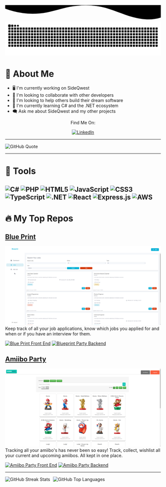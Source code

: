 <div class="custom-shape-divider-bottom-1731164537">
    <svg data-name="Layer 1" xmlns="http://www.w3.org/2000/svg" viewBox="0 0 1200 120" preserveAspectRatio="none">
        <path d="M321.39,56.44c58-10.79,114.16-30.13,172-41.86,82.39-16.72,168.19-17.73,250.45-.39C823.78,31,906.67,72,985.66,92.83c70.05,18.48,146.53,26.09,214.34,3V0H0V27.35A600.21,600.21,0,0,0,321.39,56.44Z" class="shape-fill"></path>
    </svg>
</div>

<picture>
  <source media="(prefers-color-scheme: dark)" srcset="https://raw.githubusercontent.com/cydoentis/cydoentis/output/github-snake-dark.svg" />
  <source media="(prefers-color-scheme: light)" srcset="https://raw.githubusercontent.com/cydoentis/cydoentis/output/github-snake.svg" />
  <img alt="github-snake" src="https://raw.githubusercontent.com/cydoentis/cydoentis/output/github-snake.svg" />
</picture>

# 💫 About Me

- 🖥️ I'm currently working on SideQwest
- 👯 I'm looking to collaborate with other developers
- 🤝 I'm looking to help others build their dream software
- 🌱 I'm currently learning C# and the .NET ecosystem
- 🗨️ Ask me about SideQwest and my other projects
  
<div align="center">
  <p>Find Me On:</p>
  <a href="https://linkedin.com/in/cody-stine-dev/">
    <img src="https://img.shields.io/badge/LinkedIn-%230077B5.svg?logo=linkedin&logoColor=white" alt="LinkedIn"/>
  </a>
</div>


---

![GitHub Quote](https://quotes-github-readme.vercel.app/api?type=horizontal&theme=dark)

---

# 🧰 Tools

![C#](https://img.shields.io/badge/c%23-%23239120.svg?style=for-the-badge&logo=csharp&logoColor=white)
![PHP](https://img.shields.io/badge/php-%23777BB4.svg?style=for-the-badge&logo=php&logoColor=white)
![HTML5](https://img.shields.io/badge/html5-%23E34F26.svg?style=for-the-badge&logo=html5&logoColor=white)
![JavaScript](https://img.shields.io/badge/javascript-%23323330.svg?style=for-the-badge&logo=javascript&logoColor=%23F7DF1E)
![CSS3](https://img.shields.io/badge/css3-%231572B6.svg?style=for-the-badge&logo=css3&logoColor=white)
![TypeScript](https://img.shields.io/badge/typescript-%23007ACC.svg?style=for-the-badge&logo=typescript&logoColor=white)
![.NET](https://img.shields.io/badge/.NET-5C2D91?style=for-the-badge&logo=.net&logoColor=white)
![React](https://img.shields.io/badge/react-%2320232a.svg?style=for-the-badge&logo=react&logoColor=%2361DAFB)
![Express.js](https://img.shields.io/badge/express.js-%23404d59.svg?style=for-the-badge&logo=express&logoColor=%2361DAFB) 
![AWS](https://img.shields.io/badge/AWS-%23FF9900.svg?style=for-the-badge&logo=amazon-aws&logoColor=white)
---

# 🔥 My Top Repos

## [Blue Print](https://blueprint-nine.vercel.app/login)
![Blue Print](./bg.png)
Keep track of all your job applications, know which jobs you applied for and when or if you have an interview for them.

[![Blue Print Front End](https://custom-icon-badges.demolab.com/badge/-Frontend-green?style=for-the-badge&logoColor=white&logo=repo)](https://github.com/CydoEntis/blueprint-client)
[![Blueprint Party Backend](https://custom-icon-badges.demolab.com/badge/-Backend-yellow?style=for-the-badge&logoColor=white&logo=repo)](https://github.com/CydoEntis/blueprint-api)

## [Amiibo Party](https://amiibo-party-frontend.vercel.app/)
![Amiibo Party](./amiibo-list.png)
Tracking all your amiibo's has never been so easy! Track, collect, wishlist all your current and upcoming amiibos. All kept in one place.

[![Amiibo Party Front End](https://custom-icon-badges.demolab.com/badge/-Frontend-green?style=for-the-badge&logoColor=white&logo=repo)](https://github.com/CydoEntis/amiibo-party-frontend)
[![Amiibo Party Backend](https://custom-icon-badges.demolab.com/badge/-Backend-yellow?style=for-the-badge&logoColor=white&logo=repo)](https://github.com/CydoEntis/amiibo-party-backend)

---
<div style="display: flex; gap: 10px;">
    <img src="https://github-readme-streak-stats.herokuapp.com/?user=CydoEntis&theme=monokai&hide_border=false" alt="GitHub Streak Stats" style="height: 200px;"/>
    <img src="https://github-readme-stats.vercel.app/api/top-langs/?username=CydoEntis&theme=monokai&hide_border=false&include_all_commits=false&count_private=false&layout=compact" alt="GitHub Top Languages" style="height: 200px;"/>
</div>


